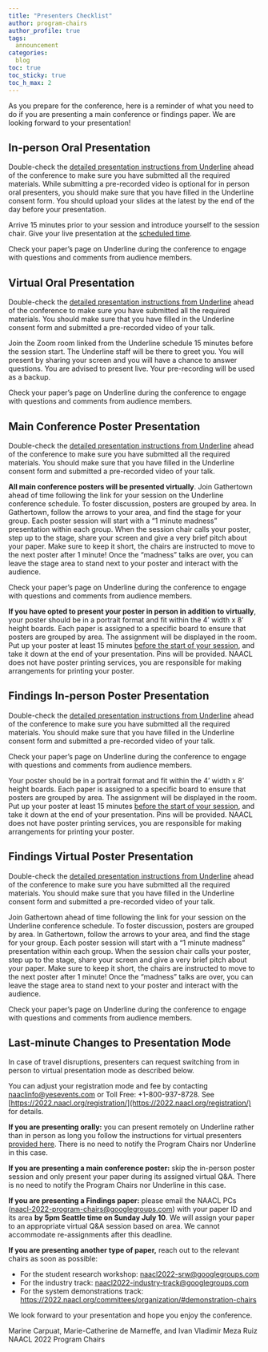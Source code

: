 ```yaml
---
title: "Presenters Checklist"
author: program-chairs
author_profile: true
tags:
  announcement
categories:
  blog
toc: true
toc_sticky: true
toc_h_max: 2
---
```


As you prepare for the conference, here is a reminder of what you need to do if you are presenting a main conference or findings paper. We are looking forward to your presentation!


## In-person Oral Presentation

Double-check the [detailed presentation instructions from Underline](https://docs.google.com/presentation/d/1SaQu5e7hYv5P5OjXecq_Pgcb8PnvUnldnwLOt9kqCpw/edit?usp=sharing) ahead of the conference to make sure you have submitted all the required materials. While submitting a pre-recorded video is optional for in person oral presenters, you should make sure that you have filled in the Underline consent form. You should upload your slides at the latest by the end of the day before your presentation.  

Arrive 15 minutes prior to your session and introduce yourself to the session chair. Give your live presentation at the [scheduled time](https://2022.naacl.org/program/schedule/).

Check your paper’s page on Underline during the conference to engage with questions and comments from audience members.


## Virtual Oral Presentation

Double-check the [detailed presentation instructions from Underline](https://docs.google.com/presentation/d/1SaQu5e7hYv5P5OjXecq_Pgcb8PnvUnldnwLOt9kqCpw/edit?usp=sharing) ahead of the conference to make sure you have submitted all the required materials. You should make sure that you have filled in the Underline consent form and submitted a pre-recorded video of your talk.

Join the Zoom room linked from the Underline schedule 15 minutes before the session start. The Underline staff will be there to greet you. You will present by sharing your screen and you will have a chance to answer questions. You are advised to present live. Your pre-recording will be used as a backup. 

Check your paper’s page on Underline during the conference to engage with questions and comments from audience members.


## Main Conference Poster Presentation

Double-check the [detailed presentation instructions from Underline](https://docs.google.com/presentation/d/1SaQu5e7hYv5P5OjXecq_Pgcb8PnvUnldnwLOt9kqCpw/edit?usp=sharing) ahead of the conference to make sure you have submitted all the required materials. You should make sure that you have filled in the Underline consent form and submitted a pre-recorded video of your talk.

**All main conference posters will be presented virtually**. Join Gathertown ahead of time following the link for your session on the Underline conference schedule. To foster discussion, posters are grouped by area. In Gathertown, follow the arrows to your area, and find the stage for your group. Each poster session will start with a “1 minute madness” presentation within each group. When the session chair calls your poster, step up to the stage, share your screen and give a very brief pitch about your paper. Make sure to keep it short, the chairs are instructed to move to the next poster after 1 minute! Once the “madness” talks are over, you can leave the stage area to stand next to your poster and interact with the audience.

Check your paper’s page on Underline during the conference to engage with questions and comments from audience members.

**If you have opted to present your poster in person in addition to virtually**, your poster should be in a portrait format and fit within the 4’ width x 8’ height boards.  Each paper is assigned to a specific board to ensure that posters are grouped by area. The assignment will be displayed in the room.  Put up your poster at least 15 minutes [before the start of your session](https://2022.naacl.org/program/schedule/), and take it down at the end of your presentation. Pins will be provided. NAACL does not have poster printing services, you are responsible for making arrangements for printing your poster.

## Findings In-person Poster Presentation

Double-check the [detailed presentation instructions from Underline](https://docs.google.com/presentation/d/1SaQu5e7hYv5P5OjXecq_Pgcb8PnvUnldnwLOt9kqCpw/edit?usp=sharing) ahead of the conference to make sure you have submitted all the required materials. You should make sure that you have filled in the Underline consent form and submitted a pre-recorded video of your talk.

Check your paper’s page on Underline during the conference to engage with questions and comments from audience members.

Your poster should be in a portrait format and fit within the 4’ width x 8’ height boards.  Each paper is assigned to a specific board to ensure that posters are grouped by area. The assignment will be displayed in the room.  Put up your poster at least 15 minutes [before the start of your session](https://2022.naacl.org/program/schedule/), and take it down at the end of your presentation. Pins will be provided. NAACL does not have poster printing services, you are responsible for making arrangements for printing your poster.


## Findings Virtual Poster Presentation

Double-check the [detailed presentation instructions from Underline](https://docs.google.com/presentation/d/1SaQu5e7hYv5P5OjXecq_Pgcb8PnvUnldnwLOt9kqCpw/edit?usp=sharing) ahead of the conference to make sure you have submitted all the required materials. You should make sure that you have filled in the Underline consent form and submitted a pre-recorded video of your talk.

Join Gathertown ahead of time following the link for your session on the Underline conference schedule. To foster discussion, posters are grouped by area. In Gathertown, follow the arrows to your area, and find the stage for your group. Each poster session will start with a “1 minute madness” presentation within each group. When the session chair calls your poster, step up to the stage, share your screen and give a very brief pitch about your paper. Make sure to keep it short, the chairs are instructed to move to the next poster after 1 minute! Once the “madness” talks are over, you can leave the stage area to stand next to your poster and interact with the audience.

Check your paper’s page on Underline during the conference to engage with questions and comments from audience members.


## Last-minute Changes to Presentation Mode

In case of travel disruptions, presenters can request switching from in person to virtual presentation mode as described below. 

You can adjust your registration mode and fee by contacting [naaclinfo@yesevents.com](mailto:naaclinfo@yesevents.com) or Toll Free: +1-800-937-8728. See [https://2022.naacl.org/registration/](https://2022.naacl.org/registration/) for details.

**If you are presenting orally:** you can present remotely on Underline rather than in person as long you follow the instructions for virtual presenters [provided here](https://docs.google.com/presentation/d/1SaQu5e7hYv5P5OjXecq_Pgcb8PnvUnldnwLOt9kqCpw/edit?usp=sharing). There is no need to notify the Program Chairs nor Underline in this case.

**If you are presenting a main conference poster:** skip the in-person poster session and only present your paper during its assigned virtual Q&A. There is no need to notify the Program Chairs nor Underline in this case.

**If you are presenting a Findings paper:** please email the NAACL PCs (naacl-2022-program-chairs@googlegroups.com) with your paper ID and its area **by 5pm Seattle time on Sunday July 10**. We will assign your paper to an appropriate virtual Q&A session based on area. We cannot accommodate re-assignments after this deadline. 

**If you are presenting another type of paper,** reach out to the relevant chairs as soon as possible:

* For the student research workshop: <naacl2022-srw@googlegroups.com>
* For the industry track: <naacl2022-industry-track@googlegroups.com>
* For the system demonstrations track: <https://2022.naacl.org/committees/organization/#demonstration-chairs>

We look forward to your presentation and hope you enjoy the conference.

Marine Carpuat, Marie-Catherine de Marneffe, and Ivan Vladimir Meza Ruiz<br>
NAACL 2022 Program Chairs

